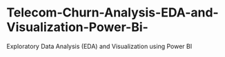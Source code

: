 # Telecom-Churn-Analysis-EDA-and-Visualization-Power-Bi-
Exploratory Data Analysis (EDA) and Visualization using Power BI
